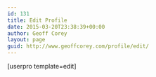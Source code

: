 ```yaml
---
id: 131
title: Edit Profile
date: 2015-03-20T23:38:39+00:00
author: Geoff Corey
layout: page
guid: http://www.geoffcorey.com/profile/edit/
---
```

[userpro template=edit]